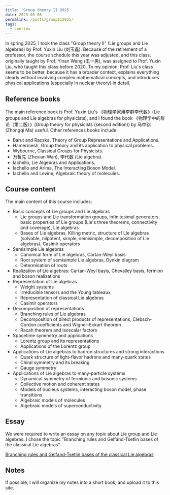 ```yaml
---
title: 'Group theory II 2025'
date: 2025-05-08
permalink: /posts/groupII2025/
tags:
  - courses
---
```


In spring 2025, I took the class "Group theory II" (Lie groups and Lie algebras) by Prof. Yuxin Liu (刘玉鑫). Because of the retirement of a professor, the course schedule this year was adjusted, and this class, originally taught by Prof. Yinan Wang (王一男), was assigned to Prof. Yuxin Liu, who taught this class before 2020. To my opinion, Prof. Liu's class seems to be better, because it has a broader context, explains everything clearly without involving complex mathematical concepts, and introduces physical applications (especially in nuclear theory) in detail.

## Reference books

The main reference book is Prof. Yuxin Liu's 《物理学家用李群李代数》(Lie groups and Lie algebras for physicists), and I found the book 《物理学中的群论（第二版）》(Group theory for physicists (second edition)) by 马中骐 (Zhongqi Ma) useful. Other references books include:
- Barut and Raczka, Theory of Group Representations and Applications.
- Hamermesh, Group theory and its application to physical problems.
- Wybourne, Classical Groups for Physicists.
- 万哲先 (Zhexian Wan), 李代数 (Lie algebra).
- Iachello, Lie Algebras and Applications.
- Iachello and Arima, The Interacting Boson Model.
- Iachello and Levine, Algebraic theory of molecules.

## Course content

The main content of this course includes:
- Basic concepts of Lie groups and Lie algebras
  - Lie groups and Lie transformation groups, infinitesimal generators, basic properties of Lie groups (Lie's three theorems, connectivity and coverage), Lie algebras
  - Bases of Lie algebras, Killing metric, structure of Lie algebras (solvable, nilpotent, simple, semisimple, decomposition of Lie algebras), Casimir operators
- Semisimple Lie algebras
  - Canonical form of Lie algebras, Cartan-Weyl basis
  - Root system of semisimple Lie algebras, Dynkin diagram
  - Determination of roots
- Realization of Lie algebras: Cartan-Weyl basis, Chevalley basis, fermion and boson realizations
- Representation of Lie algebras
  - Weight systems
  - Irreducible tensors and the Young tableaux
  - Representation of classical Lie algebras
  - Casimir operators
- Decomposition of representations
  - Branching rules of Lie algebras
  - Decomposition of direct products of representations, Clebsch-Gordon coefficients and Wigner-Eckart theorem
  - Racah theorem and isoscalar factors
- Spacetime symmetry and applications
  - Lorentz group and its representations
  - Applications of the Lorentz group
- Applications of Lie algebras to hadron structures and strong interactions
  - Quark structure of light-flavor hadrons and many-quark states
  - Chiral symmetry and its breaking
  - Gauge symmetry
- Applications of Lie algebras to many-particle systems
  - Dynamical symmetry of fermionic and bosonic systems
  - Collective motion and coherent states
  - Models of nucleus systems, interacting boson model, phase transitions
  - Algebraic models of molecules
  - Algebraic models of superconductivity

## Essay

We were required to write an essay on any topic about Lie group and Lie algebras. I chose the topic "Branching rules and Gelfand-Tsetlin bases of the classical Lie algebras".

[Branching rules and Gelfand-Tsetlin bases of the classical Lie algebras](https://Sophus-PHLin.github.io/files/branching.pdf)

## Notes

If possible, I will organize my notes into a short book, and upload it to this site. 